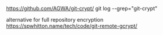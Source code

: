 
https://github.com/AGWA/git-crypt/
git log --grep="git-crypt"


alternative for full repository encryption https://spwhitton.name/tech/code/git-remote-gcrypt/

